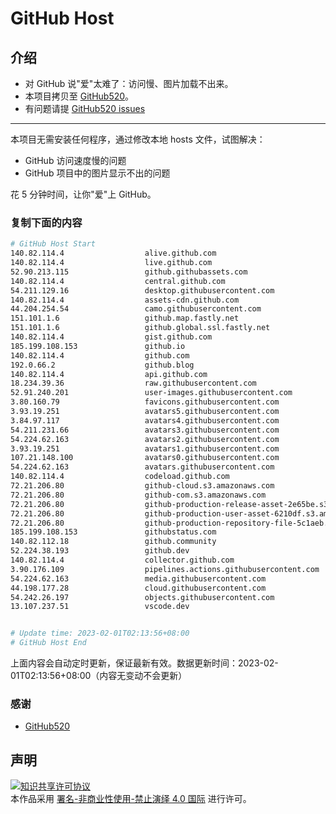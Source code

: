 # GitHub Host
## 介绍
- 对 GitHub 说"爱"太难了：访问慢、图片加载不出来。
- 本项目拷贝至 [GitHub520](https://github.com/521xueweihan/GitHub520)。
- 有问题请提 [GitHub520 issues](https://github.com/521xueweihan/GitHub520/issues/new)

---

本项目无需安装任何程序，通过修改本地 hosts 文件，试图解决：
- GitHub 访问速度慢的问题
- GitHub 项目中的图片显示不出的问题

花 5 分钟时间，让你"爱"上 GitHub。

### 复制下面的内容
```bash
# GitHub Host Start
140.82.114.4                  alive.github.com
140.82.114.4                  live.github.com
52.90.213.115                 github.githubassets.com
140.82.114.4                  central.github.com
54.211.129.16                 desktop.githubusercontent.com
140.82.114.4                  assets-cdn.github.com
44.204.254.54                 camo.githubusercontent.com
151.101.1.6                   github.map.fastly.net
151.101.1.6                   github.global.ssl.fastly.net
140.82.114.4                  gist.github.com
185.199.108.153               github.io
140.82.114.4                  github.com
192.0.66.2                    github.blog
140.82.114.4                  api.github.com
18.234.39.36                  raw.githubusercontent.com
52.91.240.201                 user-images.githubusercontent.com
3.80.160.79                   favicons.githubusercontent.com
3.93.19.251                   avatars5.githubusercontent.com
3.84.97.117                   avatars4.githubusercontent.com
54.211.231.66                 avatars3.githubusercontent.com
54.224.62.163                 avatars2.githubusercontent.com
3.93.19.251                   avatars1.githubusercontent.com
107.21.148.100                avatars0.githubusercontent.com
54.224.62.163                 avatars.githubusercontent.com
140.82.114.4                  codeload.github.com
72.21.206.80                  github-cloud.s3.amazonaws.com
72.21.206.80                  github-com.s3.amazonaws.com
72.21.206.80                  github-production-release-asset-2e65be.s3.amazonaws.com
72.21.206.80                  github-production-user-asset-6210df.s3.amazonaws.com
72.21.206.80                  github-production-repository-file-5c1aeb.s3.amazonaws.com
185.199.108.153               githubstatus.com
140.82.112.18                 github.community
52.224.38.193                 github.dev
140.82.114.4                  collector.github.com
3.90.176.109                  pipelines.actions.githubusercontent.com
54.224.62.163                 media.githubusercontent.com
44.198.177.28                 cloud.githubusercontent.com
54.242.26.197                 objects.githubusercontent.com
13.107.237.51                 vscode.dev


# Update time: 2023-02-01T02:13:56+08:00
# GitHub Host End

```
上面内容会自动定时更新，保证最新有效。数据更新时间：2023-02-01T02:13:56+08:00（内容无变动不会更新）

### 感谢

- [GitHub520](https://github.com/521xueweihan/GitHub520)

## 声明
<a rel="license" href="https://creativecommons.org/licenses/by-nc-nd/4.0/deed.zh"><img alt="知识共享许可协议" style="border-width: 0" src="https://licensebuttons.net/l/by-nc-nd/4.0/88x31.png"></a><br>本作品采用 <a rel="license" href="https://creativecommons.org/licenses/by-nc-nd/4.0/deed.zh">署名-非商业性使用-禁止演绎 4.0 国际</a> 进行许可。